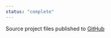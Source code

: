 ```yaml
---
status: "complete"
---
```

Source project files published to [GitHub](https://github.com/ai03-2725/contra)